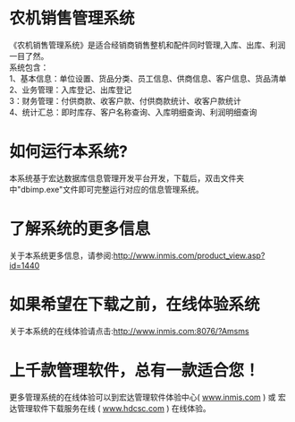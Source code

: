 # 农机销售管理系统

《农机销售管理系统》是适合经销商销售整机和配件同时管理,入库、出库、利润一目了然。   
系统包含：   
1、基本信息：单位设置、货品分类、员工信息、供商信息、客户信息、货品清单   
2、业务管理：入库登记、出库登记   
3：财务管理：付供商款、收客户款、付供商款统计、收客户款统计   
4、统计汇总：即时库存、客户名称查询、入库明细查询、利润明细查询  

# 如何运行本系统?

本系统基于宏达数据库信息管理开发平台开发，下载后，双击文件夹中"dbimp.exe"文件即可完整运行对应的信息管理系统。

# 了解系统的更多信息

关于本系统更多信息，请参阅:http://www.inmis.com/product_view.asp?id=1440

# 如果希望在下载之前，在线体验系统

关于本系统的在线体验请点击:http://www.inmis.com:8076/?Amsms

# 上千款管理软件，总有一款适合您！

更多管理系统的在线体验可以到宏达管理软件体验中心( www.inmis.com ) 或 宏达管理软件下载服务在线 ( www.hdcsc.com ) 在线体验。

